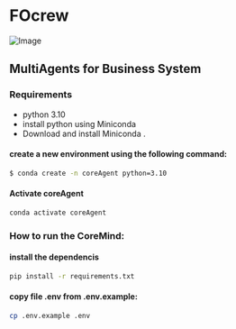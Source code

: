 # FOcrew
![Image](https://github.com/user-attachments/assets/3b8011da-a3d2-4f51-acbd-b80e4d5fc604)
## MultiAgents for Business System

### Requirements
* python 3.10 
* install python using Miniconda
* Download and install Miniconda .

#### create a new environment using the following command:
```bash
$ conda create -n coreAgent python=3.10
```
#### Activate coreAgent
```bash
conda activate coreAgent
```
### How to run the  CoreMind:

#### install the dependencis
```bash
pip install -r requirements.txt
```
#### copy file .env from .env.example:
```bash
cp .env.example .env
```
